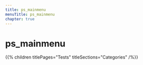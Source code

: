 ```yaml
---
title: ps_mainmenu
menuTitle: ps_mainmenu
chapter: true
---
```


# ps_mainmenu

{{% children titlePages="Tests" titleSections="Categories" /%}}
